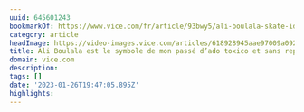 ```yaml
---
uuid: 645601243
bookmarkOf: https://www.vice.com/fr/article/93bwy5/ali-boulala-skate-idole
category: article
headImage: https://video-images.vice.com/articles/618928945aae97009a092168/lede/1636378792719-fred-mortagne-1.jpeg?image-resize-opts=Y3JvcD0xeHc6MXhoO2NlbnRlcixjZW50ZXImcmVzaXplPTEyMDA6KiZyZXNpemU9MTIwMDoq
title: Ali Boulala est le symbole de mon passé d’ado toxico et sans repères
domain: vice.com
description:
tags: []
date: '2023-01-26T19:47:05.895Z'
highlights:
---
```



